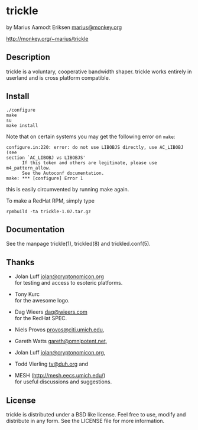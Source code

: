 trickle
=======

  by Marius Aamodt Eriksen <marius@monkey.org>

   http://monkey.org/~marius/trickle

Description
-----------

   trickle is a voluntary, cooperative bandwidth shaper.  trickle works
   entirely in userland and is cross platform compatible.

Install
-------

    ./configure
    make
    su
    make install

   Note that on certain systems you may get the following error on `make`:

    configure.in:220: error: do not use LIBOBJS directly, use AC_LIBOBJ (see 
    section `AC_LIBOBJ vs LIBOBJS'
          If this token and others are legitimate, please use m4_pattern_allow.
          See the Autoconf documentation.
    make: *** [configure] Error 1

   this is easily circumvented by running make again.

   To make a RedHat RPM, simply type

    rpmbuild -ta trickle-1.07.tar.gz

Documentation
-------------

   See the manpage trickle(1), trickled(8) and trickled.conf(5).

Thanks
------

*   Jolan Luff <jolan@cryptonomicon.org>  
       for testing and access to esoteric platforms.

*   Tony Kurc  
       for the awesome logo.

*   Dag Wieers <dag@wieers.com>  
       for the RedHat SPEC. 

*   Niels Provos <provos@citi.umich.edu>,

*   Gareth Watts <gareth@omnipotent.net>,

*   Jolan Luff <jolan@cryptonomicon.org>,

*   Todd Vierling <tv@duh.org> and

*   MESH (http://mesh.eecs.umich.edu/)  
       for useful discussions and suggestions.

License
-------

   trickle is distributed under a BSD like license.  Feel free to use,
   modify and distribute in any form.  See the LICENSE file for more
   information.
